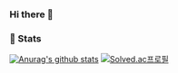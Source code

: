 
### Hi there 👋


### 🧭 Stats

[![Anurag's github stats](https://github-readme-stats.vercel.app/api?username=rlatmd0829&show_icons=true&theme=radical)](https://github.com/anuraghazra/github-readme-stats)       [![Solved.ac프로필](http://mazassumnida.wtf/api/v2/generate_badge?boj=rlatmd0829)](https://solved.ac/rlatmd0829)




<!--
**rlatmd0829/rlatmd0829** is a ✨ _special_ ✨ repository because its `README.md` (this file) appears on your GitHub profile.

Here are some ideas to get you started:

- 🔭 I’m currently working on ...
- 🌱 I’m currently learning ...
- 👯 I’m looking to collaborate on ...
- 🤔 I’m looking for help with ...
- 💬 Ask me about ...
- 📫 How to reach me: ...
- 😄 Pronouns: ...
- ⚡ Fun fact: ...
-->
